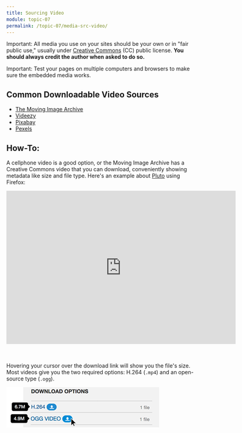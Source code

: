 ```yaml
---
title: Sourcing Video
module: topic-07
permalink: /topic-07/media-src-video/
---
```


<div class="divider-heading"></div>

<span class="label label-danger">Important:</span> All media you use on your sites should be your own or in "fair public use," usually under <a href="https://creativecommons.org/" target="_new">Creative Commons</a> (CC) public license. **You should always credit the author when asked to do so.**

<span class="label label-danger">Important:</span> Test your pages on multiple computers and browsers to make sure the embedded media works.


## Common Downloadable Video Sources

- <a href="https://archive.org/details/movies" target="_new">The Moving Image Archive</a>
- <a href="https://www.videezy.com/" target="_new">Videezy</a>
- <a href="https://videos.pexels.com/" target="_new">Pixabay</a>
- <a href="https://www.pexels.com/videos/" target="_new">Pexels</a>


## How-To:

A cellphone video is a good option, or the Moving Image Archive has a Creative Commons video that you can download, conveniently showing metadata like size and file type. Here's an example about <a href="https://archive.org/details/Pluto_Flyby" target="_new">Pluto</a> using Firefox:


<div style="width: 600px; margin: auto">
  <div style="padding:66.91% 0 0 0;position:relative;"><iframe src="https://archive.org/details/Pluto_Flyby" style="position:absolute;top:0;left:0;width:100%;height:100%;" frameborder="0" webkitallowfullscreen mozallowfullscreen allowfullscreen></iframe></div>
</div>
<br><br>

Hovering your cursor over the download link will show you the file's size. Most videos give you the two required options: H.264 (`.mp4`) and an open-source type (`.ogg`).


<img src="../img/download-video-archive.png" alt="Hovering mouse over download icons" title="Downloading with Archive.org" width="400" />
